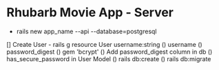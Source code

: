 # Rhubarb Movie App - Server
 * rails new app_name --api --database=postgresql

[] Create User - rails g resource User username:string
    () username
    () password_digest
        () gem 'bcrypt'
        () Add password_digest column in db
        () has_secure_password in User Model
    () rails db:create
    () rails db:migrate

